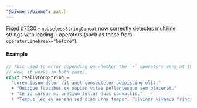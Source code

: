 ```yaml
---
"@biomejs/biome": patch
---
```


Fixed [#7230](https://github.com/biomejs/biome/issues/7230) - [`noUselessStringConcat`](https://biomejs.dev/linter/rules/no-useless-string-concat/) now correctly detectes multiline strings with leading `+` operators (such as those from `operatorLinebreak="before"`).

#### Example
```ts
// This used to error depending on whether the `+` operators were at the start or end of lines.
// Now, it works in both cases.
const reallyLongString =
  "Lorem ipsum dolor sit amet consectetur adipiscing elit."
  + "Quisque faucibus ex sapien vitae pellentesque sem placerat."
  + "In id cursus mi pretium tellus duis convallis."
  + "Tempus leo eu aenean sed diam urna tempor. Pulvinar vivamus fringilla";
```
